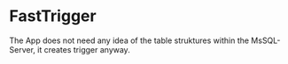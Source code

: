 # FastTrigger
The App does not need any idea of the table struktures within the MsSQL-Server, it creates trigger anyway.
